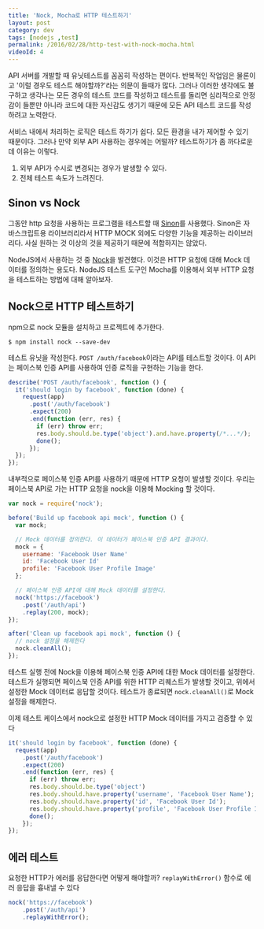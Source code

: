 ```yaml
---
title: 'Nock, Mocha로 HTTP 테스트하기'
layout: post
category: dev
tags: [nodejs ,test]
permalink: /2016/02/28/http-test-with-nock-mocha.html
videoId: 4
---
```


API 서버를 개발할 때 유닛테스트를 꼼꼼히 작성하는 편이다. 반복적인 작업임은 물론이고 '이럴 경우도
테스트 해야할까?'라는 의문이 들때가 많다. 그러나 이러한 생각에도 불구하고 생각나는 모든 경우의
테스트 코드를 작성하고 테스트를 돌리면 심리적으로 안정감이 들뿐만 아니라 코드에 대한 자신감도 생기기 때문에
모든 API 테스트 코드를 작성하려고 노력한다.

서비스 내에서 처리하는 로직은 테스트 하기가 쉽다. 모든 환경을 내가 제어할 수 있기 때문이다.
그러나 만약 외부 API 사용하는 경우에는 어떨까? 테스트하기가 좀 까다로운데 이유는 이렇다.

1. 외부 API가 수시로 변경되는 경우가 발생할 수 있다.
2. 전체 테스트 속도가 느려진다.


## Sinon vs Nock

그동안 http 요청을 사용하는 프로그램을 테스트할 때 [Sinon](http://sinonjs.org)를 사용했다.
Sinon은 자바스크립트용 라이브러리라서 HTTP MOCK 외에도 다양한 기능을 제공하는 라이브러리다.
사실 원하는 것 이상의 것을 제공하기 때문에 적합하지는 않았다.

NodeJS에서 사용하는 것 중 [Nock](https://github.com/pgte/nock)을 발견했다.
이것은 HTTP 요청에 대해 Mock 데이터를 정의하는 용도다.
NodeJS 테스트 도구인 Mocha를 이용해서 외부 HTTP 요청을 테스트하는 방법에 대해 알아보자.


## Nock으로 HTTP 테스트하기

npm으로 nock 모듈을 설치하고 프로젝트에 추가한다.

```
$ npm install nock --save-dev
```

테스트 유닛을 작성한다. `POST /auth/facebook`이라는 API를 테스트할 것이다.
이 API는 페이스북 인증 API를 사용하여 인증 로직을 구현하는 기능을 한다.

```javascript
describe('POST /auth/facebook', function () {
  it('should login by facebook', function (done) {
    request(app)
      .post('/auth/facebook')
      .expect(200)
      .end(function (err, res) {
        if (err) throw err;
        res.body.should.be.type('object').and.have.property(/*...*/);
        done();
      });
  });
});
```

내부적으로 페이스북 인증 API를 사용하기 때문에 HTTP 요청이 발생할 것이다.
우리는 페이스북 API로 가는 HTTP 요청을 nock을 이용해 Mocking 할 것이다.

```javascript
var nock = require('nock');

before('Build up facebook api mock', function () {
  var mock;

  // Mock 데이터를 정의한다. 이 데이터가 페이스북 인증 API 결과이다.
  mock = {
    username: 'Facebook User Name'
    id: 'Facebook User Id'
    profile: 'Facebook User Profile Image'
  };

  // 페이스북 인증 API에 대해 Mock 데이터를 설정한다.
  nock('https://facebook')
    .post('/auth/api')
    .replay(200, mock);
});

after('Clean up facebook api mock', function () {
  // nock 설정을 해제한다
  nock.cleanAll();
});
```

테스트 실행 전에 Nock을 이용해 페이스북 인증 API에 대한 Mock 데이터를 설정한다.
테스트가 실행되면 페이스북 인증 API를 위한 HTTP 리퀘스트가 발생할 것이고, 위에서 설정한
Mock 데이터로 응답할 것이다. 테스트가 종료되면 `nock.cleanAll()`로 Mock 설정을
해제한다.

이제 테스트 케이스에서 nock으로 설정한 HTTP Mock 데이터를 가지고 검증할 수 있다


```javascript
it('should login by facebook', function (done) {
  request(app)
    .post('/auth/facebook')
    .expect(200)
    .end(function (err, res) {
      if (err) throw err;
      res.body.should.be.type('object')
      res.body.should.have.property('username', 'Facebook User Name');
      res.body.should.have.property('id', 'Facebook User Id');
      res.body.should.have.property('profile', 'Facebook User Profile Image');
      done();
    });
});
```


## 에러 테스트

요청한 HTTP가 에러를 응답한다면 어떻게 해야할까?
`replayWithError()` 함수로 에러 응답을 흉내낼 수 있다

```javascript
nock('https://facebook')
    .post('/auth/api')
    .replayWithError();
```
